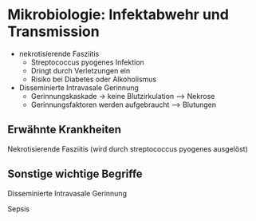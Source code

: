 # Mikrobiologie: Infektabwehr und Transmission



- nekrotisierende Fasziitis
  - Streptococcus pyogenes Infektion
  - Dringt durch Verletzungen ein
  - Risiko bei Diabetes oder Alkoholismus
- Disseminierte Intravasale Gerinnung
  - Gerinnungskaskade -> keine Blutzirkulation --> Nekrose
  - Gerinnungsfaktoren werden aufgebraucht --> Blutungen

## Erwähnte Krankheiten

Nekrotisierende Fasziitis (wird durch streptococcus pyogenes ausgelöst)



## Sonstige wichtige Begriffe

Disseminierte Intravasale Gerinnung

Sepsis